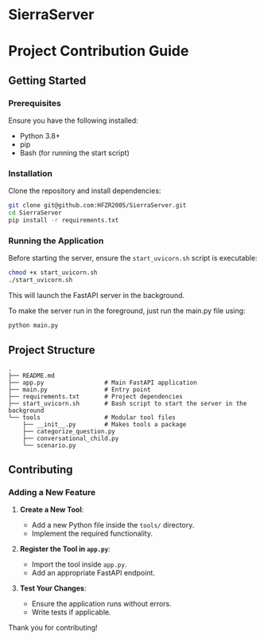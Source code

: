 # SierraServer


# Project Contribution Guide


## Getting Started
### Prerequisites
Ensure you have the following installed:
- Python 3.8+
- pip
- Bash (for running the start script)

### Installation
Clone the repository and install dependencies:
```bash
git clone git@github.com:HFZR2005/SierraServer.git
cd SierraServer
pip install -r requirements.txt
```

### Running the Application
Before starting the server, ensure the `start_uvicorn.sh` script is executable:
```bash
chmod +x start_uvicorn.sh
./start_uvicorn.sh
```
This will launch the FastAPI server in the background.

To make the server run in the foreground, just run the main.py file using: 

```bash
python main.py
```

## Project Structure
```
.
├── README.md
├── app.py                 # Main FastAPI application
├── main.py                # Entry point 
├── requirements.txt       # Project dependencies
├── start_uvicorn.sh       # Bash script to start the server in the background
└── tools                  # Modular tool files
    ├── __init__.py        # Makes tools a package
    ├── categorize_question.py
    ├── conversational_child.py
    └── scenario.py
```

## Contributing
### Adding a New Feature
1. **Create a New Tool**:
   - Add a new Python file inside the `tools/` directory.
   - Implement the required functionality.

2. **Register the Tool in `app.py`**:
   - Import the tool inside `app.py`.
   - Add an appropriate FastAPI endpoint.

3. **Test Your Changes**:
   - Ensure the application runs without errors.
   - Write tests if applicable.



Thank you for contributing!
